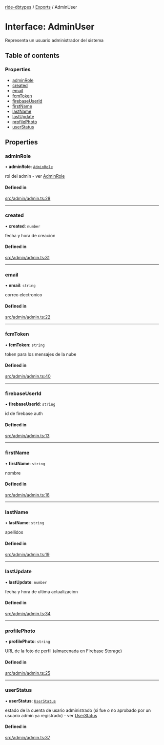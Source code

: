 [ride-dbtypes](../README.md) / [Exports](../modules.md) / AdminUser

# Interface: AdminUser

Representa un usuario administrador del sistema

## Table of contents

### Properties

- [adminRole](AdminUser.md#adminrole)
- [created](AdminUser.md#created)
- [email](AdminUser.md#email)
- [fcmToken](AdminUser.md#fcmtoken)
- [firebaseUserId](AdminUser.md#firebaseuserid)
- [firstName](AdminUser.md#firstname)
- [lastName](AdminUser.md#lastname)
- [lastUpdate](AdminUser.md#lastupdate)
- [profilePhoto](AdminUser.md#profilephoto)
- [userStatus](AdminUser.md#userstatus)

## Properties

### adminRole

• **adminRole**: [`AdminRole`](../modules.md#adminrole)

rol del admin - ver [AdminRole](../modules.md#adminrole)

#### Defined in

[src/admin/admin.ts:28](https://github.com/gatitolabs/ride-dbtypes/blob/9baa126/src/admin/admin.ts#L28)

___

### created

• **created**: `number`

fecha y hora de creacion

#### Defined in

[src/admin/admin.ts:31](https://github.com/gatitolabs/ride-dbtypes/blob/9baa126/src/admin/admin.ts#L31)

___

### email

• **email**: `string`

correo electronico

#### Defined in

[src/admin/admin.ts:22](https://github.com/gatitolabs/ride-dbtypes/blob/9baa126/src/admin/admin.ts#L22)

___

### fcmToken

• **fcmToken**: `string`

token para los mensajes de la nube

#### Defined in

[src/admin/admin.ts:40](https://github.com/gatitolabs/ride-dbtypes/blob/9baa126/src/admin/admin.ts#L40)

___

### firebaseUserId

• **firebaseUserId**: `string`

id de firebase auth

#### Defined in

[src/admin/admin.ts:13](https://github.com/gatitolabs/ride-dbtypes/blob/9baa126/src/admin/admin.ts#L13)

___

### firstName

• **firstName**: `string`

nombre

#### Defined in

[src/admin/admin.ts:16](https://github.com/gatitolabs/ride-dbtypes/blob/9baa126/src/admin/admin.ts#L16)

___

### lastName

• **lastName**: `string`

apellidos

#### Defined in

[src/admin/admin.ts:19](https://github.com/gatitolabs/ride-dbtypes/blob/9baa126/src/admin/admin.ts#L19)

___

### lastUpdate

• **lastUpdate**: `number`

fecha y hora de ultima actualizacion

#### Defined in

[src/admin/admin.ts:34](https://github.com/gatitolabs/ride-dbtypes/blob/9baa126/src/admin/admin.ts#L34)

___

### profilePhoto

• **profilePhoto**: `string`

URL de la foto de perfil (almacenada en Firebase Storage)

#### Defined in

[src/admin/admin.ts:25](https://github.com/gatitolabs/ride-dbtypes/blob/9baa126/src/admin/admin.ts#L25)

___

### userStatus

• **userStatus**: [`UserStatus`](../modules.md#userstatus)

estado de la cuenta de usario administrado (si fue o no aprobado por un usuario admin ya registrado) - ver [UserStatus](../modules.md#userstatus)

#### Defined in

[src/admin/admin.ts:37](https://github.com/gatitolabs/ride-dbtypes/blob/9baa126/src/admin/admin.ts#L37)
